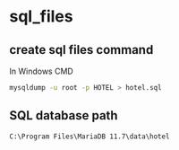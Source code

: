 # sql_files

## create sql files command

In Windows CMD

```bash
mysqldump -u root -p HOTEL > hotel.sql
```

## SQL database path
`C:\Program Files\MariaDB 11.7\data\hotel`
